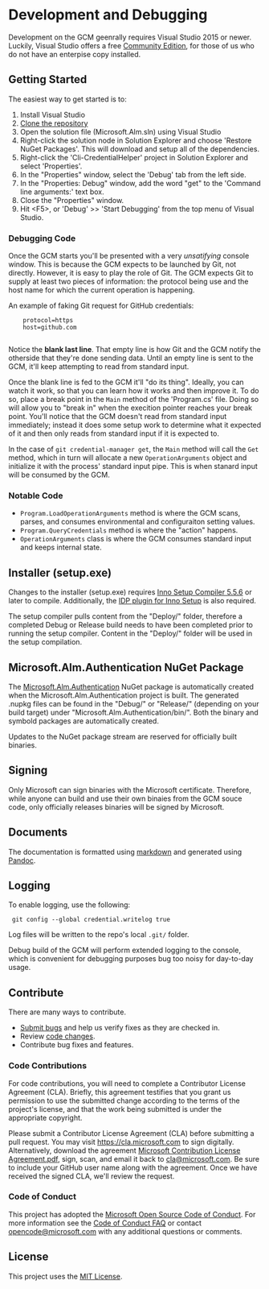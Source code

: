 # Development and Debugging

 Development on the GCM geenrally requires Visual Studio 2015 or newer. Luckily, Visual Studio offers a free [Community Edition](https://www.visualstudio.com/products/visual-studio-community-vs), for those of us who do not have an enterpise copy installed.

## Getting Started

 The easiest way to get started is to:
 
  1. Install Visual Studio
  2. [Clone the repository](https://github.com/Microsoft/Git-Credential-Manager-for-Windows.git)
  3. Open the solution file (Microsoft.Alm.sln) using Visual Studio
  4. Right-click the solution node in Solution Explorer and choose 'Restore NuGet Packages'. This will download and setup all of the dependencies.
  5. Right-click the 'Cli-CredentialHelper' project in Solution Explorer and select 'Properties'.
  6. In the "Properties" window, select the 'Debug' tab from the left side.
  7. In the "Properties: Debug" window, add the word "get" to the 'Command line arguments:' text box.
  8. Close the "Properties" window.
  5. Hit \<F5\>, or 'Debug' \>\> 'Start Debugging' from the top menu of Visual Studio.

### Debugging Code

 Once the GCM starts you'll be presented with a very *unsatifying* console window. This is because the GCM expects to be launched by Git, not directly. However, it is easy to play the role of Git. The GCM expects Git to supply at least two pieces of information: the protocol being use and the host name for which the current operation is happening.
 
 An example of faking Git request for GitHub credentials:
 
 ```
     protocol=https
     host=github.com
     
 ```

 Notice the **blank last line**. That empty line is how Git and the GCM notify the otherside that they're done sending data. Until an empty line is sent to the GCM, it'll keep attempting to read from standard input.

 Once the blank line is fed to the GCM it'll "do its thing". Ideally, you can watch it work, so that you can learn how it works and then improve it. To do so, place a break point in the `Main` method of the 'Program.cs' file. Doing so will allow you to "break in" when the execition pointer reaches your break point. You'll notice that the GCM doesn't read from standard input immediately; instead it does some setup work to determine what it expected of it and then only reads from standard input if it is expected to.

 In the case of `git credential-manager get`, the `Main` method will call the `Get` method, which in turn will allocate a new `OperationArguments` object and initialize it with the process' standard input pipe. This is when stanard input will be consumed by the GCM.

### Notable Code
 
  * `Program.LoadOperationArguments` method is where the GCM scans, parses, and consumes environmental and configuraiton setting values.
  * `Program.QueryCredentials` method is where the "action" happens.
  * `OperationArguments` class is where the GCM consumes standard input and keeps internal state.

## Installer (setup.exe)

 Changes to the installer (setup.exe) requires [Inno Setup Compiler 5.5.6](http://www.jrsoftware.org/isinfo.php) or later to compile. Additionally, the [IDP plugin for Inno Setup](https://mitrichsoftware.wordpress.com/inno-setup-tools/inno-download-plugin/) is also required.

 The setup compiler pulls content from the "Deploy/" folder, therefore a completed Debug or Release build needs to have been completed prior to running the setup compiler. Content in the "Deploy/" folder will be used in the setup compilation.

## Microsoft.Alm.Authentication NuGet Package

 The [Microsoft.Alm.Authentication](https://www.nuget.org/packages/Microsoft.Alm.Authentication/) NuGet package is automatically created when the Microsoft.Alm.Authentication project is built. The generated .nupkg files can be found in the "Debug/" or "Release/" (depending on your build target) under "Microsoft.Alm.Authentication/bin/". Both the binary and symbold packages are automatically created.

 Updates to the NuGet package stream are reserved for officially built binaries.

## Signing

 Only Microsoft can sign binaries with the Microsoft certificate. Therefore, while anyone can build and use their own binaies from the GCM souce code, only officially releases binaries will be signed by Microsoft.

## Documents

 The documentation is formatted using [markdown](https://daringfireball.net/projects/markdown/syntax) and generated using [Pandoc](http://http://pandoc.org/).

## Logging

 To enable logging, use the following:
 
     git config --global credential.writelog true

 Log files will be written to the repo's local `.git/` folder.

 Debug build of the GCM will perform extended logging to the console, which is convenient for debugging purposes bug too noisy for day-to-day usage.

## Contribute

 There are many ways to contribute.

  * [Submit bugs](https://github.com/Microsoft/Git-Credential-Manager-for-Windows/issues) and help us verify fixes as they are checked in.
  * Review [code changes](https://github.com/Microsoft/Git-Credential-Manager-for-Windows/pulls).
  * Contribute bug fixes and features.

### Code Contributions

 For code contributions, you will need to complete a Contributor License Agreement (CLA). Briefly, this agreement testifies that you grant us permission to use the submitted change according to the terms of the project's license, and that the work being submitted is under the appropriate copyright.

 Please submit a Contributor License Agreement (CLA) before submitting a pull request. You may visit <https://cla.microsoft.com> to sign digitally. Alternatively, download the agreement [Microsoft Contribution License Agreement.pdf](https://cla.microsoft.com/cladoc/microsoft-contribution-license-agreement.pdf), sign, scan, and email it back to <cla@microsoft.com>. Be sure to include your GitHub user name along with the agreement. Once we have received the signed CLA, we'll review the request.

### Code of Conduct

 This project has adopted the [Microsoft Open Source Code of Conduct](https://opensource.microsoft.com/codeofconduct/). For more information see the [Code of Conduct FAQ](https://opensource.microsoft.com/codeofconduct/faq/) or contact [opencode@microsoft.com](mailto:opencode@microsoft.com) with any additional questions or comments.

## License

 This project uses the [MIT License](https://github.com/Microsoft/Git-Credential-Manager-for-Windows/blob/master/LICENSE.txt).